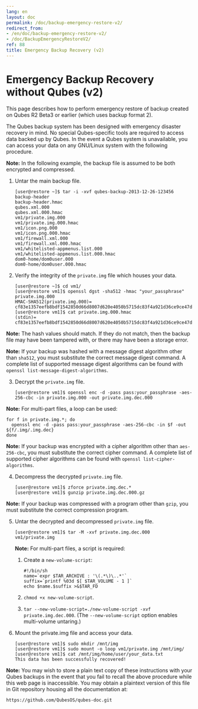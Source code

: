 ```yaml
---
lang: en
layout: doc
permalink: /doc/backup-emergency-restore-v2/
redirect_from:
- /en/doc/backup-emergency-restore-v2/
- /doc/BackupEmergencyRestoreV2/
ref: 88
title: Emergency Backup Recovery (v2)
---
```


Emergency Backup Recovery without Qubes (v2)
============================================

This page describes how to perform emergency restore of backup created on Qubes
R2 Beta3 or earlier (which uses backup format 2).

The Qubes backup system has been designed with emergency disaster recovery in
mind. No special Qubes-specific tools are required to access data backed up by
Qubes. In the event a Qubes system is unavailable, you can access your data on
any GNU/Linux system with the following procedure.

**Note:** In the following example, the backup file is assumed to be both
encrypted and compressed.

1.  Untar the main backup file.

    ~~~
    [user@restore ~]$ tar -i -xvf qubes-backup-2013-12-26-123456
    backup-header
    backup-header.hmac
    qubes.xml.000
    qubes.xml.000.hmac
    vm1/private.img.000
    vm1/private.img.000.hmac
    vm1/icon.png.000
    vm1/icon.png.000.hmac
    vm1/firewall.xml.000
    vm1/firewall.xml.000.hmac
    vm1/whitelisted-appmenus.list.000
    vm1/whitelisted-appmenus.list.000.hmac
    dom0-home/dom0user.000
    dom0-home/dom0user.000.hmac
    ~~~

2.  Verify the integrity of the `private.img` file which houses your data.

    ~~~
    [user@restore ~]$ cd vm1/
    [user@restore vm1]$ openssl dgst -sha512 -hmac "your_passphrase" private.img.000
    HMAC-SHA512(private.img.000)= cf83e1357eefb8bdf1542850d66d8007d620e4050b5715dc83f4a921d36ce9ce47d0d13c5d85f2b0ff8318d2877eec2f63b931bd47417a81a538327af927da3e
    [user@restore vm1]$ cat private.img.000.hmac 
    (stdin)= cf83e1357eefb8bdf1542850d66d8007d620e4050b5715dc83f4a921d36ce9ce47d0d13c5d85f2b0ff8318d2877eec2f63b931bd47417a81a538327af927da3e
    ~~~

  **Note:** The hash values should match. If they do not match, then the backup
  file may have been tampered with, or there may have been a storage error.

  **Note:** If your backup was hashed with a message digest algorithm other
  than `sha512`, you must substitute the correct message digest command. A
  complete list of supported message digest algorithms can be found with
  `openssl list-message-digest-algorithms`.

3.  Decrypt the `private.img` file.

    ~~~
    [user@restore vm1]$ openssl enc -d -pass pass:your_passphrase -aes-256-cbc -in private.img.000 -out private.img.dec.000
    ~~~

  **Note:** For multi-part files, a loop can be used:
 
  ~~~
  for f in private.img.*; do
    openssl enc -d -pass pass:your_passphrase -aes-256-cbc -in $f -out
  ${f/.img/.img.dec}
  done
  ~~~

  **Note:** If your backup was encrypted with a cipher algorithm other than
  `aes-256-cbc`, you must substitute the correct cipher command. A complete
  list of supported cipher algorithms can be found with `openssl
  list-cipher-algorithms`.

4.  Decompress the decrypted `private.img` file.

    ~~~
    [user@restore vm1]$ zforce private.img.dec.*
    [user@restore vm1]$ gunzip private.img.dec.000.gz
    ~~~

  **Note:** If your backup was compressed with a program other than `gzip`, you
  must substitute the correct compression program.

5.  Untar the decrypted and decompressed `private.img` file.

    ~~~
    [user@restore vm1]$ tar -M -xvf private.img.dec.000
    vm1/private.img
    ~~~

    **Note:** For multi-part files, a script is required:

    1.  Create a `new-volume-script`:

        ~~~
        #!/bin/sh
        name=`expr $TAR_ARCHIVE : '\(.*\)\..*'`
        suffix=`printf %03d $[ $TAR_VOLUME - 1 ]`
        echo $name.$suffix >&$TAR_FD
        ~~~

    2.  `chmod +x new-volume-script`.
    3.  `tar --new-volume-script=./new-volume-script -xvf private.img.dec.000`.
        (The `--new-volume-script` option enables multi-volume untaring.)

6.  Mount the private.img file and access your data.

    ~~~
    [user@restore vm1]$ sudo mkdir /mnt/img
    [user@restore vm1]$ sudo mount -o loop vm1/private.img /mnt/img/
    [user@restore vm1]$ cat /mnt/img/home/user/your_data.txt
    This data has been successfully recovered!
    ~~~

  **Note:** You may wish to store a plain text copy of these instructions with
  your Qubes backups in the event that you fail to recall the above procedure
  while this web page is inaccessible. You may obtain a plaintext version of
  this file in Git repository housing all the documentation at:

    https://github.com/QubesOS/qubes-doc.git
